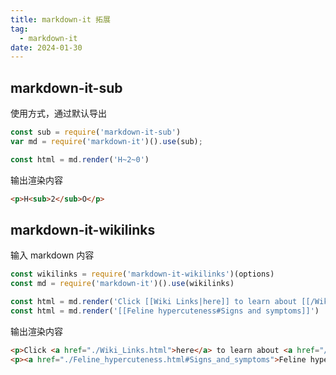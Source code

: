 ```yaml
---
title: markdown-it 拓展
tag:
  - markdown-it
date: 2024-01-30
---
```


## markdown-it-sub

使用方式，通过默认导出

```javascript
const sub = require('markdown-it-sub')
var md = require('markdown-it')().use(sub);

const html = md.render('H~2~0')
```

输出渲染内容

```html
<p>H<sub>2</sub>O</p>
```

## markdown-it-wikilinks

输入 markdown 内容

```javascript
const wikilinks = require('markdown-it-wikilinks')(options)
const md = require('markdown-it')().use(wikilinks)

const html = md.render('Click [[Wiki Links|here]] to learn about [[/Wiki]] links.')
const html = md.render('[[Feline hypercuteness#Signs and symptoms]]')
```

输出渲染内容

```html
<p>Click <a href="./Wiki_Links.html">here</a> to learn about <a href="/Wiki.html">Wiki</a> links.</p>
<p><a href="./Feline_hypercuteness.html#Signs_and_symptoms">Feline hypercuteness</a> with anchor</p>
```
